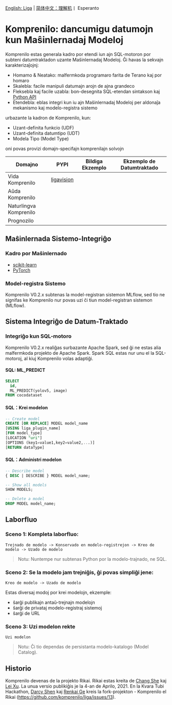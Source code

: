 [English: Liga](README_EN.md) | [简体中文：理解机](README_ZH.md)丨 Esperanto

# Komprenilo: dancumigu datumojn kun Maŝinlernadaj Modeloj

Komprenilo estas generala kadro por etendi iun ajn SQL-motoron por subteni datumtraktadon uzante Maŝinlernadaj Modeloj. Ĝi havas la sekvajn karakterizaĵojnj:

+ Homamo & Neatako: malfermkoda programaro farita de Terano kaj por homaro
+ Skalebla: facile manipuli datumajn arojn de ajna grandeco
+ Fleksebla kaj facile uzabla: bon-desegnita SQL-etendan sintakson kaj [Python API](README_PYTHON.md)
+ Etendebla: eblas integri kun iu ajn Maŝinlernadaj Modeloj per aldonaĵa mekanismo kaj modelo-registra sistemo

urbazante la kadron de Komprenilo, kun: 
+ Uzant-definita funkcio (UDF)
+ Uzant-definita datumtipo (UDT)
+ Modela Tipo (Model Type)

oni povas provizi domajn-specifajn komprenilajn solvojn

| Domajno | PYPI | Bildiga Ekzemplo | Ekzemplo de Datumtraktado |
|-----|-----------|------------|-|
| Vida Komprenilo | [ligavision](README_VISION.md) | | | |
| Aŭda Komprenilo | | | |
| Naturlingva Komprenilo | | | |
| Prognozilo |  | | | |

## Maŝinlernada Sistemo-Integriĝo
### Kadro por Maŝinlernado
+ [scikit-learn](README_SKLEARN.md)
+ [PyTorch](https://gitee.com/komprenilo/liga-pytorch)

### Model-registra Sistemo
Komprenilo V0.2.x subtenas la model-registran sistemon MLflow, sed tio ne signifas ke Komprenilo nur povas uzi ĉi tiun model-registran sistemon (MLflow).


## Sistema Integriĝo de Datum-Traktado
### Integriĝo kun SQL-motoro
Komprenilo V0.2.x realiĝas surbazante Apache Spark, sed ĝi ne estas alia malfermkoda projekto de Apache Spark. Spark SQL estas nur unu el la SQL-motoroj, al kiuj Komprenilo volas adaptiĝi.

#### SQL: ML_PREDICT
``` sql
SELECT
  id,
  ML_PREDICT(yolov5, image)
FROM cocodataset
```

#### SQL：Krei modelon
``` sql
-- Create model
CREATE [OR REPLACE] MODEL model_name
[USING liga_plugin_name]
[FOR model_type]
[LOCATION "uri"]
[OPTIONS (key1=value1,key2=value2,...)]
[RETURN dataType]
```

#### SQL：Administri modelon
``` sql
-- Describe model
{ DESC | DESCRIBE } MODEL model_name;

-- Show all models
SHOW MODELS;

-- Delete a model
DROP MODEL model_name;
```

## Laborfluo 
### Sceno 1: Kompleta laborfluo:
```
Trejnado de modelo -> Konservado en modelo-registrejon -> Kreo de modelo -> Uzado de modelo
```
> Notu: Nuntempe nur subtenas Python por la modelo-trajnado, ne SQL.

### Sceno 2: Se la modelo jam trejniĝis, ĝi povas simpliĝi jene:
```
Kreo de modelo -> Uzado de modelo
```
Estas diversaj modoj por krei modelojn, ekzemple:
+ ŝarĝi publikajn antaŭ-trejnajn modelojn
+ ŝarĝi de privataj modelo-registraj sistemoj
+ ŝarĝi de URL

### Sceno 3: Uzi modelon rekte
```
Uzi modelon
```
> Notu: Ĉi tio dependas de persistanta modelo-katalogo (Model Catalog).

## Historio
Komprenilo devenas de la projekto Rikai. Rikai estas kreita de [Chang She](https://github.com/changhiskhan) kaj [Lei Xu](https://github.com/eddyxu). La unua versio publikiĝis je la 4-an de Aprilo, 2021. En la Kvara Tubi Hackathon, [Darcy Shen](https://github.com/da-tubi) kaj [Renkai Ge](https://github.com/Renkai) kreis la fork-projekton - Komprenilo el Rikai (https://github.com/komprenilo/liga/issues/13).
